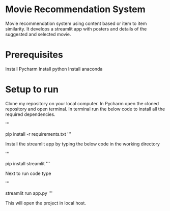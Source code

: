 # Movie Recommendation System
Movie recommendation system using content based or item to item similarity. It develops a streamlit app with posters and details of the suggested and selected movie.

# Prerequisites
Install Pycharm
Install python
Install anaconda

# Setup to run
Clone my repository on your local computer.
In Pycharm open the cloned repository and open terminal.
In terminal run the below code to install all the required dependencies.

'''

pip install -r requirements.txt
'''

Install the streamlit app by typing the below code in the working directory

'''

pip install streamlit
'''

Next to run code type

'''

streamlit run app.py
'''

This will open the project in local host.
